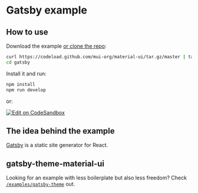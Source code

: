 # Gatsby example

## How to use

Download the example [or clone the repo](https://github.com/mui-org/material-ui):

```sh
curl https://codeload.github.com/mui-org/material-ui/tar.gz/master | tar -xz --strip=2  material-ui-master/examples/gatsby
cd gatsby
```

Install it and run:

```sh
npm install
npm run develop
```

or:

[![Edit on CodeSandbox](https://codesandbox.io/static/img/play-codesandbox.svg)](https://codesandbox.io/s/github/mui-org/material-ui/tree/master/examples/gatsby)

## The idea behind the example

[Gatsby](https://github.com/gatsbyjs/gatsby) is a static site generator for React.

## gatsby-theme-material-ui

Looking for an example with less boilerplate but also less freedom?
Check [`/examples/gatsby-theme`](https://github.com/mui-org/material-ui/tree/next/examples/gatsby-theme) out.
